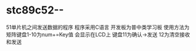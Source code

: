 # stc89c52--
51单片机之间发送数据的程序
程序采用C语言 开发板为普中类学习板 使用方法为矩阵键盘1-10为num+=Key值 会显示在LCD上 键盘11为确认->发送 12为清空接收和发送 

